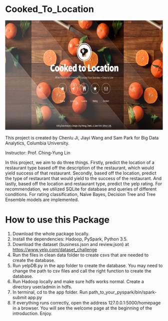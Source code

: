 # Cooked_To_Location

<p><center><img src="../figs/preview.png" width=600 height=350 ></center></p>
This project is created by Chenlu Ji, Jiayi Wang and Sam Park for Big Data Analytics, Columbia University. 

Instructor: Prof. Ching-Yung Lin

In this project, we aim to do three things. Firstly, predict the location of a restaurant type based off the description of the restaurant, which would yield success of that restaurant. Secondly, based off the location, predict the type of restaurant that would yield to the success of the restaurant. And lastly, based off the location and restaurant type, predict the yelp rating. For recommendation, we utilized SQLite for database and queries of different conditions. For rating classification, Naïve Bayes, Decision Tree and Tree Ensemble models are implemented.

# How to use this Package

1. Download the whole package locally.
2. Install the dependencies: Hadoop, PySpark, Python 3.5.
3. Download the dataset (business.json and review.json) at https://www.yelp.com/dataset_challenge
4. Run the files in clean data folder to create csvs that are needed to create the database.
5. Run yelpDB.py in the app folder to create the database. You may need to change the path to csv files and call the right function to create the database.
6. Run Hadoop locally and make sure hdfs works normal. Create a directory user/admin in hdfs.
7. In terminal, cd to the app folder. Run path_to_your_pyspark/bin/spark-submit app.py
8. If everything runs correctly, open the address 127.0.0.1:5000/homepage in a browser. You will see the welcome page at the beginning of the introduction. Enjoy.
